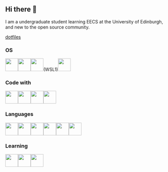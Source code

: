 ## Hi there 👋

<!--
**js0ny/js0ny** is a ✨ _special_ ✨ repository because its `README.md` (this file) appears on your GitHub profile.

Here are some ideas to get you started:

- 🔭 I’m currently working on ...
- 🌱 I’m currently learning ...
- 👯 I’m looking to collaborate on ...
- 🤔 I’m looking for help with ...
- 💬 Ask me about ...
- 📫 How to reach me: ...
- 😄 Pronouns: ...
- ⚡ Fun fact: ...
-->

I am a undergraduate student learning EECS at the University of Edinburgh, and new to the open source community.

[dotfiles](https://github.com/js0ny/dotfiles)

### OS

<img src="https://cdn.jsdelivr.net/gh/devicons/devicon@latest/icons/windows11/windows11-original.svg" width="40" height="40"/><img src="https://cdn.jsdelivr.net/gh/devicons/devicon@latest/icons/apple/apple-original.svg" width="40" height="40"/><img src="https://cdn.jsdelivr.net/gh/devicons/devicon@latest/icons/archlinux/archlinux-original.svg" width="40" height="40"/>(WSL1)<img src="https://cdn.jsdelivr.net/gh/devicons/devicon@latest/icons/ubuntu/ubuntu-original.svg" width="40" height="40"/>

### Code with

<img src="https://cdn.jsdelivr.net/gh/devicons/devicon@latest/icons/neovim/neovim-original.svg"  width="40" height="40"/><img src="https://cdn.jsdelivr.net/gh/devicons/devicon@latest/icons/rider/rider-original.svg"  width="40" height="40"/><img src="https://cdn.jsdelivr.net/gh/devicons/devicon@latest/icons/visualstudio/visualstudio-original.svg"  width="40" height="40"/><img src="https://cdn.jsdelivr.net/gh/devicons/devicon@latest/icons/vscode/vscode-original.svg"  width="40" height="40"/>


### Languages

<img src="https://cdn.jsdelivr.net/gh/devicons/devicon@latest/icons/c/c-original.svg" width="40" height="40"/><img src="https://cdn.jsdelivr.net/gh/devicons/devicon@latest/icons/csharp/csharp-original.svg" width="40" height="40"/><img src="https://cdn.jsdelivr.net/gh/devicons/devicon@latest/icons/haskell/haskell-original.svg" width="40" height="40"/><img src="https://cdn.jsdelivr.net/gh/devicons/devicon@latest/icons/java/java-original.svg" width="40" height="40"/><img src="https://cdn.jsdelivr.net/gh/devicons/devicon@latest/icons/matlab/matlab-original.svg" width="40" height="40"/><img src="https://cdn.jsdelivr.net/gh/devicons/devicon@latest/icons/python/python-original.svg" width="40" height="40"/>



### Learning

<img src="https://cdn.jsdelivr.net/gh/devicons/devicon@latest/icons/cplusplus/cplusplus-original.svg" width="40" height="40"/><img src="https://cdn.jsdelivr.net/gh/devicons/devicon@latest/icons/go/go-original.svg" width="40" height="40"/><img src="https://cdn.jsdelivr.net/gh/devicons/devicon@latest/icons/pytorch/pytorch-original.svg" width="40" height="40"/>
